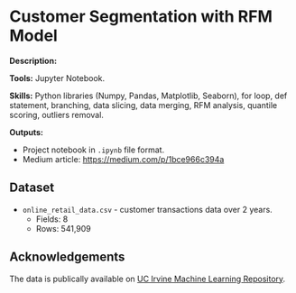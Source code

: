 # Customer Segmentation with RFM Model

**Description:** 

**Tools:** Jupyter Notebook.

**Skills:** Python libraries (Numpy, Pandas, Matplotlib, Seaborn), for loop, def statement, branching, data slicing, data merging, RFM analysis, quantile scoring, outliers removal.

**Outputs:**  
- Project notebook in `.ipynb` file format.
- Medium article: https://medium.com/p/1bce966c394a

## Dataset
- `online_retail_data.csv` - customer transactions data over 2 years.
  - Fields: 8
  - Rows: 541,909

## Acknowledgements
The data is publically available on [UC Irvine Machine Learning Repository](https://archive.ics.uci.edu/).
